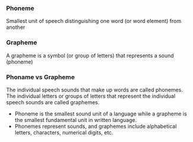 ### Phoneme

Smallest unit of speech distinguishing one word (or word element) from another

### Grapheme

A grapheme is a symbol (or group of letters) that represents a sound (phoneme)

### Phoname vs Grapheme

The individual speech sounds that make up words are called phonemes. The individual letters
or groups of letters that represent the individual speech sounds are called graphemes.

- Phoneme is the smallest sound unit of a language while a grapheme is the smallest fundamental unit in written language.
- Phonemes represent sounds, and graphemes include alphabetical letters, characters, numerical digits, etc.

